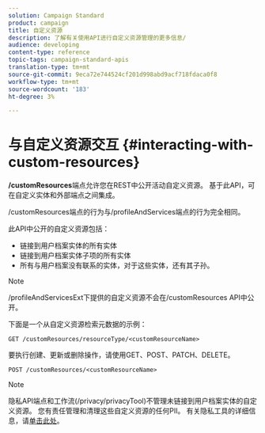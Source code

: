 ```yaml
---
solution: Campaign Standard
product: campaign
title: 自定义资源
description: 了解有关使用API进行自定义资源管理的更多信息/
audience: developing
content-type: reference
topic-tags: campaign-standard-apis
translation-type: tm+mt
source-git-commit: 9eca72e744524cf201d998abd9acf718fdaca0f8
workflow-type: tm+mt
source-wordcount: '183'
ht-degree: 3%

---
```



# 与自定义资源交互 {#interacting-with-custom-resources}

**/customResources**&#x200B;端点允许您在REST中公开活动自定义资源。 基于此API，可在自定义实体和外部端点之间集成。

/customResources端点的行为与/profileAndServices端点的行为完全相同。

此API中公开的自定义资源包括：

* 链接到用户档案实体的所有实体
* 链接到用户档案实体子项的所有实体
* 所有与用户档案没有联系的实体，对于这些实体，还有其子孙。

>[!NOTE]
>/profileAndServicesExt下提供的自定义资源不会在/customResources API中公开。

下面是一个从自定义资源检索元数据的示例：

```
GET /customResources/resourceType/<customResourceName>
```

要执行创建、更新或删除操作，请使用GET、POST、PATCH、DELETE。

```
POST /customResources/<customResourceName>
```

>[!NOTE]
>隐私API端点和工作流(/privacy/privacyTool)不管理未链接到用户档案实体的自定义资源。
>您有责任管理和清理这些自定义资源的任何PII。 有关隐私工具的详细信息，请[单击此处](../../api/using/creating-a-privacy-request.md)。

